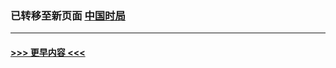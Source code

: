 
### 已转移至新页面 [中国时局](N中国时局.md?t=09120025) 


----
#### [ >>> 更早内容 <<< ](../indexes/prog1138-earlier.md)
